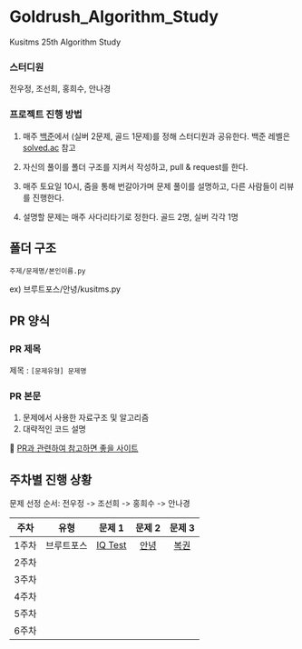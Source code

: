 # Goldrush_Algorithm_Study
Kusitms 25th Algorithm Study

### 스터디원

전우정, 조선희, 홍희수, 안나경

### 프로젝트 진행 방법

1. 매주 [백준](https://www.acmicpc.net/)에서
(실버 2문제, 골드 1문제)를 정해 스터디원과 공유한다.
백준 레벨은 [solved.ac](https://solved.ac/problems/tags) 참고

2. 자신의 풀이를 폴더 구조를 지켜서 작성하고, pull & request를 한다.

3. 매주 토요일 10시, 줌을 통해 번갈아가며 문제 풀이를 설명하고, 다른 사람들이 리뷰를 진행한다.

4. 설명할 문제는 매주 사다리타기로 정한다. 골드 2명, 실버 각각 1명


## 폴더 구조

`주제/문제명/본인이름.py`

ex) 브루트포스/안녕/kusitms.py

## PR 양식

### PR 제목

제목 : `[문제유형] 문제명`

### PR 본문

1. 문제에서 사용한 자료구조 및 알고리즘
2. 대략적인 코드 설명

📌 [PR과 관련하여 참고하면 좋을 사이트](https://github.com/CodeTest-StudyGroup/Code-Test-Study/wiki/%F0%9F%A7%B2-Pull-Request-&-Commit-Message-%EA%B7%9C%EC%B9%99)


## 주차별 진행 상황

문제 선정 순서: 전우정 -> 조선희 -> 홍희수 -> 안나경

| 주차  | 유형 | 문제 1 | 문제 2 | 문제 3 |
| :---: | :--: | :---: | :----: | :----: |
| 1주차 | 브루트포스 | [IQ Test](https://www.acmicpc.net/problem/1111) | [안녕](https://www.acmicpc.net/problem/1535) | [복권](https://www.acmicpc.net/problem/1359) |
| 2주차 |      |       |       |       |
| 3주차 |      |       |       |       |
| 4주차 |      |       |       |       |
| 5주차 |      |       |       |       |
| 6주차 |      |       |       |       |


